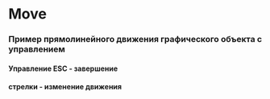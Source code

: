 # Move
### Пример прямолинейного движения графического объекта с управлением
#### Управление ESC - завершение
#### стрелки - изменение движения
